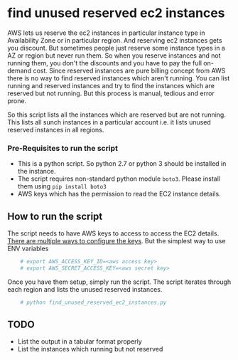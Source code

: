 # find unused reserved ec2 instances

AWS lets us reserve the ec2 instances in particular instance type in Availability Zone or in particular region.
And reserving ec2 instances gets you discount. But sometimes people just reserve some instance types in a AZ or region
but never run them. So when you reserve instances and not running them, you don't the discounts and you have to pay the
full on-demand cost. Since reserved instances are pure billing concept from AWS there is no way to find reserved instances
which aren't running. You can list running and reserved instances and try to find the instances which are reserved but not
running. But this process is manual, tedious and error prone.

So this script lists all the instances which are reserved but are not running. This lists all sunch instances in a particular
account i.e. it lists unused reserved instances in all regions.

### Pre-Requisites to run the script

* This is a python script. So python 2.7 or python 3 should be installed in the instance.
* The script requires non-standard python module `boto3`. Please install them using `pip install boto3`
* AWS keys which has the permission to read the EC2 instance details.


## How to run the script

The script needs to have AWS keys to access to access the EC2 details. [There are multiple ways to configure the keys](https://boto3.readthedocs.io/en/latest/guide/configuration.html). But the simplest way to use ENV variables

```bash
    # export AWS_ACCESS_KEY_ID=<aws access key>
    # export AWS_SECRET_ACCESS_KEY=<aws secret key>
```

Once you have them setup, simply run the script. The script iterates through each region and lists the unused reserved instances.

```bash
    # python find_unused_reserved_ec2_instances.py
```

## TODO

* List the output in a tabular format properly
* List the instances which running but not reserved
